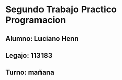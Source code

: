 # Segundo Trabajo Practico Programacion


## Alumno: Luciano Henn

## Legajo: 113183

## Turno: mañana
